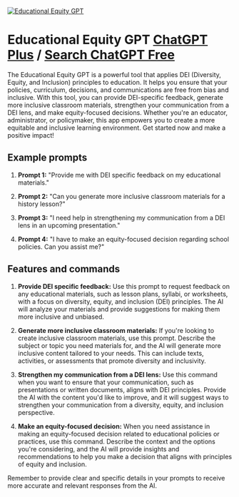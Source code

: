 
[![Educational Equity GPT](https://files.oaiusercontent.com/file-8YZv9qFPWtZNyM4Dsyig74Mn?se=2123-10-17T11%3A15%3A51Z&sp=r&sv=2021-08-06&sr=b&rscc=max-age%3D31536000%2C%20immutable&rscd=attachment%3B%20filename%3Deducational%2520equity%2520GPT.png&sig=y6L6svX99%2BNFT8UQnQLd%2BqxIbI7aLmpCy2XLcnpxRj8%3D)](https://chat.openai.com/g/g-aZB2pNUnX-educational-equity-gpt)

# Educational Equity GPT [ChatGPT Plus](https://chat.openai.com/g/g-aZB2pNUnX-educational-equity-gpt) / [Search ChatGPT Free](https://gptcall.net/index.html#/?search=Educational%20Equity%20GPT)

The Educational Equity GPT is a powerful tool that applies DEI (Diversity, Equity, and Inclusion) principles to education. It helps you ensure that your policies, curriculum, decisions, and communications are free from bias and inclusive. With this tool, you can provide DEI-specific feedback, generate more inclusive classroom materials, strengthen your communication from a DEI lens, and make equity-focused decisions. Whether you're an educator, administrator, or policymaker, this app empowers you to create a more equitable and inclusive learning environment. Get started now and make a positive impact!

## Example prompts

1. **Prompt 1:** "Provide me with DEI specific feedback on my educational materials."

2. **Prompt 2:** "Can you generate more inclusive classroom materials for a history lesson?"

3. **Prompt 3:** "I need help in strengthening my communication from a DEI lens in an upcoming presentation."

4. **Prompt 4:** "I have to make an equity-focused decision regarding school policies. Can you assist me?"

## Features and commands

1. **Provide DEI specific feedback:** Use this prompt to request feedback on any educational materials, such as lesson plans, syllabi, or worksheets, with a focus on diversity, equity, and inclusion (DEI) principles. The AI will analyze your materials and provide suggestions for making them more inclusive and unbiased.

2. **Generate more inclusive classroom materials:** If you're looking to create inclusive classroom materials, use this prompt. Describe the subject or topic you need materials for, and the AI will generate more inclusive content tailored to your needs. This can include texts, activities, or assessments that promote diversity and inclusivity.

3. **Strengthen my communication from a DEI lens:** Use this command when you want to ensure that your communication, such as presentations or written documents, aligns with DEI principles. Provide the AI with the content you'd like to improve, and it will suggest ways to strengthen your communication from a diversity, equity, and inclusion perspective.

4. **Make an equity-focused decision:** When you need assistance in making an equity-focused decision related to educational policies or practices, use this command. Describe the context and the options you're considering, and the AI will provide insights and recommendations to help you make a decision that aligns with principles of equity and inclusion.

Remember to provide clear and specific details in your prompts to receive more accurate and relevant responses from the AI.


